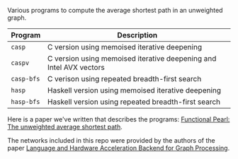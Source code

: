 Various programs to compute the average shortest path in an unweighted
graph.

Program    | Description
---------- | -----------
`casp`     | C version using memoised iterative deepening
`caspv`    | C version using memoised iterative deepening and Intel AVX vectors
`casp-bfs` | C verison using repeated breadth-first search
`hasp`     | Haskell version using memoised iterative deepening
`hasp-bfs` | Haskell version using repeated breadth-first search

Here is a paper we've written that describes the programs:
[Functional Pearl: The unweighted average shortest path](asp-pearl.pdf).

The networks included in this repo were provided by the authors of the
paper [Language and Hardware Acceleration Backend for Graph
Processing](https://github.com/tuura/papers/tree/master/fdl-2017).
